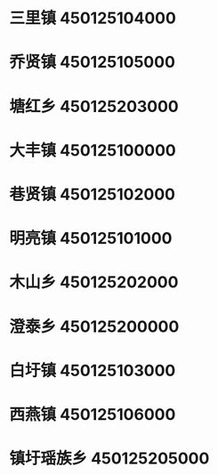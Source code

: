 # 三里镇 450125104000
# 乔贤镇 450125105000
# 塘红乡 450125203000
# 大丰镇 450125100000
# 巷贤镇 450125102000
# 明亮镇 450125101000
# 木山乡 450125202000
# 澄泰乡 450125200000
# 白圩镇 450125103000
# 西燕镇 450125106000
# 镇圩瑶族乡 450125205000
